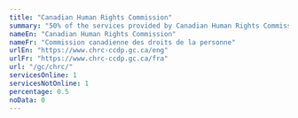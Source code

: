 ```yaml
---
title: "Canadian Human Rights Commission"
summary: "50% of the services provided by Canadian Human Rights Commission are available end-to-end online. 1 are available online, and 1 are not available online."
nameEn: "Canadian Human Rights Commission"
nameFr: "Commission canadienne des droits de la personne"
urlEn: "https://www.chrc-ccdp.gc.ca/eng"
urlFr: "https://www.chrc-ccdp.gc.ca/fra"
url: "/gc/chrc/"
servicesOnline: 1
servicesNotOnline: 1
percentage: 0.5
noData: 0
---
```

